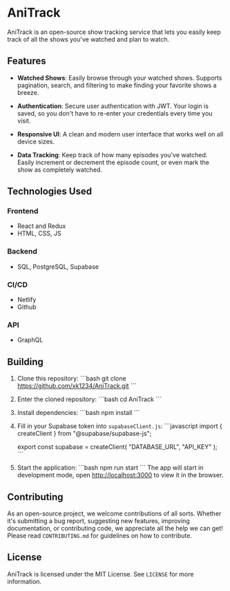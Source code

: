 # AniTrack

AniTrack is an open-source show tracking service that lets you easily keep track of all the shows you've watched and plan to watch.

## Features

- **Watched Shows**: Easily browse through your watched shows. Supports pagination, search, and filtering to make finding your favorite shows a breeze.

- **Authentication**: Secure user authentication with JWT. Your login is saved, so you don't have to re-enter your credentials every time you visit.

- **Responsive UI**: A clean and modern user interface that works well on all device sizes.

- **Data Tracking**: Keep track of how many episodes you've watched. Easily increment or decrement the episode count, or even mark the show as completely watched.

## Technologies Used

### Frontend
- React and Redux
- HTML, CSS, JS

### Backend
- SQL, PostgreSQL, Supabase

### CI/CD
- Netlify
- Github

### API
- GraphQL

## Building

1. Clone this repository: 
    \```bash
    git clone https://github.com/xk1234/AniTrack.git
    \```
2. Enter the cloned repository:
    \```bash
    cd AniTrack
    \```
3. Install dependencies:
    \```bash
    npm install
    \```
4. Fill in your Supabase token into `supabaseClient.js`:
    \```javascript
    import { createClient } from "@supabase/supabase-js";

    export const supabase = createClient(
    "DATABASE_URL",
    "API_KEY"
    );
    \```
5. Start the application:
    \```bash
    npm run start
    \```
The app will start in development mode, open [http://localhost:3000](http://localhost:3000) to view it in the browser.

## Contributing

As an open-source project, we welcome contributions of all sorts. Whether it's submitting a bug report, suggesting new features, improving documentation, or contributing code, we appreciate all the help we can get! Please read `CONTRIBUTING.md` for guidelines on how to contribute.

## License

AniTrack is licensed under the MIT License. See `LICENSE` for more information.
